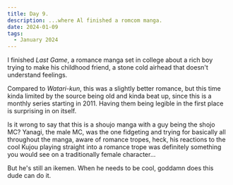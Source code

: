 ```yaml
---
title: Day 9.
description: ...where Al finished a romcom manga.
date: 2024-01-09
tags: 
  - January 2024
---
```

I finished *Last Game*, a romance manga set in college about a rich boy trying to make his childhood friend, a stone cold airhead that doesn't understand feelings.

Compared to *Watari-kun*, this was a slightly better romance, but this time kinda limited by the source being old and kinda beat up, since this is a monthly series starting in 2011. Having them being legible in the first place is surprising in on itself.

Is it wrong to say that this is a shoujo manga with a guy being the shojo MC? Yanagi, the male MC, was the one fidgeting and trying for basically all throughout the manga, aware of romance tropes, heck, his reactions to the cool Kujou playing straight into a romance trope was definitely something you would see on a traditionally female character...

But he's still an ikemen. When he needs to be cool, goddamn does this dude can do it.